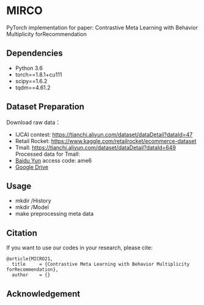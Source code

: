 # MIRCO

PyTorch implementation for paper: Contrastive Meta Learning with Behavior Multiplicity forRecommendation



## Dependencies

- Python 3.6
- torch==1.8.1+cu111
- scipy==1.6.2
- tqdm==4.61.2



## Dataset Preparation

Download raw data：
- IJCAI contest:  https://tianchi.aliyun.com/dataset/dataDetail?dataId=47
- Retail Rocket: https://www.kaggle.com/retailrocket/ecommerce-dataset
- Tmall:  https://tianchi.aliyun.com/dataset/dataDetail?dataId=649 
Processed data for Tmall:
- [Baidu Yun](https://pan.baidu.com/s/15mcDoeLUN3BBBbAv-A3nQA)     access code:  ame6    
- [Google Drive](https://drive.google.com/drive/folders/1sFg9W2wCexWahjqtN6MVc4f4dMj5hyFp?usp=sharing)



## Usage
- mkdir /History
- mkdir /Model
- make preprocessing meta data



## Citation

If you want to use our codes in your research, please cite:

```
@article{MICRO21,
  title     = {Contrastive Meta Learning with Behavior Multiplicity forRecommendation},
  author    = {}
```



## Acknowledgement








